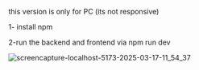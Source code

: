 this version is only for PC (its not responsive)

1- install npm 

2-run the backend and frontend via  npm run dev

![screencapture-localhost-5173-2025-03-17-11_54_37](https://github.com/user-attachments/assets/0ec3a352-c74e-4b3b-b0b0-6f6a5b50e4a6)
